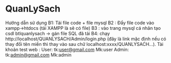 # QuanLySach
Hướng dẫn sử dụng
B1: Tải file code + file mysql
B2 : Đẩy file code vào xampp->htdocs (tải XAMPP là sẽ có file)
B3 : vào trang mysql cá nhân tạo csdl btlquanlysach -> gán file SQL đã tải
B4: chạy http://localhost/QUANLYSACH/Admin/login.php (đây là link mặc định
nếu có thay đổi tên miền thì thay vào sau chữ localhost:xxxx/QUANLYSACH...).
Tài khoản test web :
User: tk:user@gmail.com
Mk:user
Admin: tk:admin@gmail.com
Mk:admin
